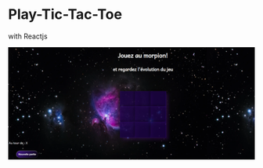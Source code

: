 # Play-Tic-Tac-Toe
with Reactjs
<div>
<img src="https://github.com/Gwenishere/Play-Tic-Tac-Toe/blob/main/morpion.PNG" width=600px style="max-width:100%;">
  </div>
